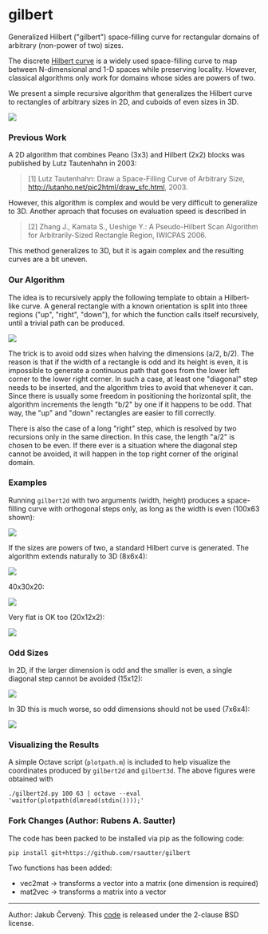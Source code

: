 

# gilbert

Generalized Hilbert ("gilbert") space-filling curve for rectangular domains of
arbitrary (non-power of two) sizes.

The discrete [Hilbert curve](https://en.wikipedia.org/wiki/Hilbert_curve) is a
widely used space-filling curve to map between N-dimensional and 1-D spaces
while preserving locality. However, classical algorithms only work for domains
whose sides are powers of two.

We present a simple recursive algorithm that generalizes the Hilbert curve
to rectangles of arbitrary sizes in 2D, and cuboids of even sizes in 3D.

![](https://raw.githubusercontent.com/jakubcerveny/gilbert/master/img/55x31.png)


### Previous Work

A 2D algorithm that combines Peano (3x3) and Hilbert (2x2) blocks was published
by Lutz Tautenhahn in 2003:

> [1] Lutz Tautenhahn: Draw a Space-Filling Curve of Arbitrary Size, http://lutanho.net/pic2html/draw_sfc.html, 2003.

However, this algorithm is complex and would be very difficult to generalize to
3D. Another aproach that focuses on evaluation speed is described in

> [2] Zhang J., Kamata S., Ueshige Y.: A Pseudo-Hilbert Scan Algorithm for Arbitrarily-Sized Rectangle Region, IWICPAS 2006.

This method generalizes to 3D, but it is again complex and the resulting curves
are a bit uneven.


### Our Algorithm

The idea is to recursively apply the following template to obtain a Hilbert-like
curve. A general rectangle with a known orientation is split into three regions
("up", "right", "down"), for which the function calls itself recursively, until
a trivial path can be produced.

![](https://raw.githubusercontent.com/jakubcerveny/gilbert/master/img/algorithm.svg?sanitize=true)

The trick is to avoid odd sizes when halving the dimensions (a/2, b/2). The
reason is that if the width of a rectangle is odd and its height is even, it is
impossible to generate a continuous path that goes from the lower left corner to
the lower right corner. In such a case, at least one "diagonal" step needs to be
inserted, and the algorithm tries to avoid that whenever it can. Since there is
usually some freedom in positioning the horizontal split, the algorithm
increments the length "b/2" by one if it happens to be odd. That way, the "up"
and "down" rectangles are easier to fill correctly.

There is also the case of a long "right" step, which is resolved by two
recursions only in the same direction. In this case, the length "a/2" is chosen
to be even. If there ever is a situation where the diagonal step cannot be
avoided, it will happen in the top right corner of the original domain.


### Examples

Running `gilbert2d` with two arguments (width, height) produces a space-filling
curve with orthogonal steps only, as long as the width is even (100x63 shown):

![](https://raw.githubusercontent.com/jakubcerveny/gilbert/master/img/100x63.png)

If the sizes are powers of two, a standard Hilbert curve is generated.
The algorithm extends naturally to 3D (8x6x4):

![](https://raw.githubusercontent.com/jakubcerveny/gilbert/master/img/8x6x4.png)

40x30x20:

![](https://raw.githubusercontent.com/jakubcerveny/gilbert/master/img/40x30x20.png)

Very flat is OK too (20x12x2):

![](https://raw.githubusercontent.com/jakubcerveny/gilbert/master/img/20x12x2.png)


### Odd Sizes

In 2D, if the larger dimension is odd and the smaller is even, a single diagonal
step cannot be avoided (15x12):

![](https://raw.githubusercontent.com/jakubcerveny/gilbert/master/img/15x12.png)

In 3D this is much worse, so odd dimensions should not be used (7x6x4):

![](https://raw.githubusercontent.com/jakubcerveny/gilbert/master/img/7x6x4.png)


### Visualizing the Results

A simple Octave script (`plotpath.m`) is included to help visualize the
coordinates produced by `gilbert2d` and `gilbert3d`. The above figures were
obtained with

```
./gilbert2d.py 100 63 | octave --eval 'waitfor(plotpath(dlmread(stdin())));'
```

### Fork Changes (Author: Rubens A. Sautter)

The code has been packed to be installed via pip as the following code:

```
pip install git+https://github.com/rsautter/gilbert
```

Two functions has been added:

- vec2mat -> transforms a vector into a matrix (one dimension is required)
- mat2vec -> transforms a matrix into a vector 

---

Author: Jakub Červený. This [code](https://github.com/jakubcerveny/gilbert) is released under the 2-clause BSD license.

